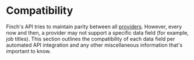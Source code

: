 # Compatibility

Finch's API tries to maintain parity between all [providers](../Providers.md). However, every now and then, a provider may not support a specific data field (for example, job titles). This section outlines the compatibility of each data field per automated API integration and any other miscellaneous information that's important to know.